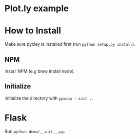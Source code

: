# Plot.ly example

# How to Install
Make sure pyxley is installed first (run `python setup.py install`).

## NPM
Install NPM (e.g brew install node).

## Initialize
Initialize the directory with `pyxapp --init .`.

# Flask
Run `python demo/__init__.py`.
